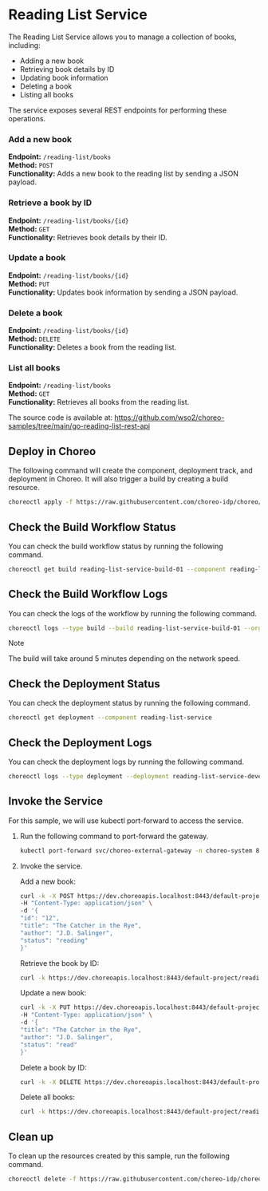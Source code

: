 # Reading List Service
The Reading List Service allows you to manage a collection of books, including:
- Adding a new book
- Retrieving book details by ID
- Updating book information
- Deleting a book
- Listing all books

The service exposes several REST endpoints for performing these operations.

### Add a new book
**Endpoint:** `/reading-list/books`  
**Method:** `POST`  
**Functionality:** Adds a new book to the reading list by sending a JSON payload.

### Retrieve a book by ID
**Endpoint:** `/reading-list/books/{id}`  
**Method:** `GET`  
**Functionality:** Retrieves book details by their ID.

### Update a book
**Endpoint:** `/reading-list/books/{id}`  
**Method:** `PUT`  
**Functionality:** Updates book information by sending a JSON payload.

### Delete a book
**Endpoint:** `/reading-list/books/{id}`  
**Method:** `DELETE`  
**Functionality:** Deletes a book from the reading list.

### List all books
**Endpoint:** `/reading-list/books`  
**Method:** `GET`  
**Functionality:** Retrieves all books from the reading list.

The source code is available at:
https://github.com/wso2/choreo-samples/tree/main/go-reading-list-rest-api

## Deploy in Choreo

The following command will create the component, deployment track, and deployment in Choreo. It will also trigger a build by creating a build resource.

```bash
choreoctl apply -f https://raw.githubusercontent.com/choreo-idp/choreo/main/samples/deploying-applications/build-from-source/reading-list-service/reading-list-service.yaml
```

## Check the Build Workflow Status

You can check the build workflow status by running the following command.

```bash
choreoctl get build reading-list-service-build-01 --component reading-list-service
```

## Check the Build Workflow Logs

You can check the logs of the workflow by running the following command.

```bash
choreoctl logs --type build --build reading-list-service-build-01 --organization default-org --project default-project --component reading-list-service
```

> [!NOTE]
> The build will take around 5 minutes depending on the network speed.

## Check the Deployment Status

You can check the deployment status by running the following command.

```bash
choreoctl get deployment --component reading-list-service
```

## Check the Deployment Logs

You can check the deployment logs by running the following command.

```bash
choreoctl logs --type deployment --deployment reading-list-service-development-deployment-01 --organization default-org --project default-project --component reading-list-service
```

## Invoke the Service

For this sample, we will use kubectl port-forward to access the service.

1. Run the following command to port-forward the gateway.

    ```bash
    kubectl port-forward svc/choreo-external-gateway -n choreo-system 8443:443
    ```

2. Invoke the service.

   Add a new book:

   ```bash
   curl -k -X POST https://dev.choreoapis.localhost:8443/default-project/reading-list-service/api/v1/reading-list/books \
   -H "Content-Type: application/json" \
   -d '{
   "id": "12",
   "title": "The Catcher in the Rye",
   "author": "J.D. Salinger",
   "status": "reading"
   }'
   ```

   Retrieve the book by ID:

   ```bash
   curl -k https://dev.choreoapis.localhost:8443/default-project/reading-list-service/api/v1/reading-list/books/12
   ```

   Update a new book:

   ```bash
   curl -k -X PUT https://dev.choreoapis.localhost:8443/default-project/reading-list-service/api/v1/reading-list/books/12 \
   -H "Content-Type: application/json" \
   -d '{
   "title": "The Catcher in the Rye",
   "author": "J.D. Salinger",
   "status": "read"
   }'
   ```
   
   Delete a book by ID:

   ```bash
   curl -k -X DELETE https://dev.choreoapis.localhost:8443/default-project/reading-list-service/api/v1/reading-list/books/12
   ```

   Delete all books:

   ```bash
   curl -k https://dev.choreoapis.localhost:8443/default-project/reading-list-service/api/v1/reading-list/books
   ```

## Clean up

To clean up the resources created by this sample, run the following command.

```bash
choreoctl delete -f https://raw.githubusercontent.com/choreo-idp/choreo/main/samples/deploying-applications/build-from-source/reading-list-service/reading-list-service.yaml
```
